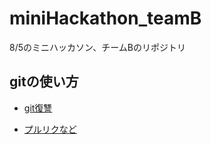 # miniHackathon_teamB
8/5のミニハッカソン、チームBのリポジトリ

## gitの使い方
- [git復讐](https://zany-theory-1d4.notion.site/git-Github-c1148b5f2a0643c487fc17a4a4f12236?pvs=4)

- [プルリクなど](https://zany-theory-1d4.notion.site/git-Github-a5ceb92dcb314044b0019ab06d4e7921?pvs=4)
